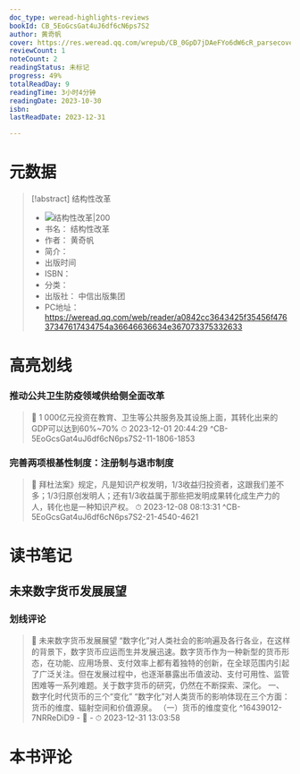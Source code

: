 ```yaml
---
doc_type: weread-highlights-reviews
bookId: CB_5EoGcsGat4uJ6df6cN6ps7S2
author: 黄奇帆
cover: https://res.weread.qq.com/wrepub/CB_0GpD7jDAeFYo6dW6cR_parsecover
reviewCount: 1
noteCount: 2
readingStatus: 未标记
progress: 49%
totalReadDay: 9
readingTime: 3小时4分钟
readingDate: 2023-10-30
isbn: 
lastReadDate: 2023-12-31

---
```

# 元数据
> [!abstract] 结构性改革
> - ![ 结构性改革|200](https://res.weread.qq.com/wrepub/CB_0GpD7jDAeFYo6dW6cR_parsecover)
> - 书名： 结构性改革
> - 作者： 黄奇帆
> - 简介： 
> - 出版时间 
> - ISBN： 
> - 分类： 
> - 出版社： 中信出版集团
> - PC地址：https://weread.qq.com/web/reader/a0842cc3643425f35456f47637347617434754a36646636634e367073375332633

# 高亮划线

### 推动公共卫生防疫领域供给侧全面改革

> 📌 1 000亿元投资在教育、卫生等公共服务及其设施上面，其转化出来的GDP可以达到60%~70% 
> ⏱ 2023-12-01 20:44:29 ^CB-5EoGcsGat4uJ6df6cN6ps7S2-11-1806-1853

### 完善两项根基性制度：注册制与退市制度

> 📌 拜杜法案》规定，凡是知识产权发明，1/3收益归投资者，这跟我们差不多；1/3归原创发明人；还有1/3收益属于那些把发明成果转化成生产力的人，转化也是一种知识产权。 
> ⏱ 2023-12-08 08:13:31 ^CB-5EoGcsGat4uJ6df6cN6ps7S2-21-4540-4621

# 读书笔记

## 未来数字货币发展展望

### 划线评论
> 📌 未来数字货币发展展望
“数字化”对人类社会的影响遍及各行各业，在这样的背景下，数字货币应运而生并发展迅速。数字货币作为一种新型的货币形态，在功能、应用场景、支付效率上都有着独特的创新，在全球范围内引起了广泛关注。但在发展过程中，也逐渐暴露出币值波动、支付可用性、监管困难等一系列难题。关于数字货币的研究，仍然在不断探索、深化。
一、数字化时代货币的三个“变化”
“数字化”对人类货币的影响体现在三个方面：货币的维度、辐射空间和价值源泉。
（一）货币的维度变化  ^16439012-7NRReDiD9
    - 💭 
    - ⏱ 2023-12-31 13:03:58
   
# 本书评论
